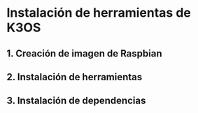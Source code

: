 # Instalación de herramientas de K3OS

## 1. Creación de imagen de Raspbian
## 2. Instalación de herramientas
## 3. Instalación de dependencias
